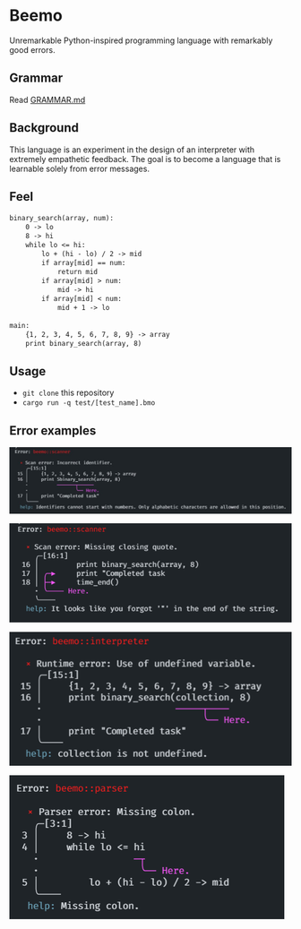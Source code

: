 # Beemo

Unremarkable Python-inspired programming language with remarkably good errors.

## Grammar

Read [GRAMMAR.md](GRAMMAR.md)

## Background

This language is an experiment in the design of an interpreter with extremely empathetic feedback. The goal is to become a language that is learnable solely from error messages.

## Feel

```
binary_search(array, num):
	0 -> lo
	8 -> hi
	while lo <= hi:
		lo + (hi - lo) / 2 -> mid
		if array[mid] == num:
			return mid
		if array[mid] > num:
			mid -> hi
		if array[mid] < num:
			mid + 1 -> lo

main:
	{1, 2, 3, 4, 5, 6, 7, 8, 9} -> array
	print binary_search(array, 8)
```

## Usage

* `git clone` this repository
* `cargo run -q test/[test_name].bmo`

## Error examples

![ident](pics/ident.jpeg)

![quote](pics/quote.png)

![undefined](pics/undefined.png)

![colon](pics/colon.png)
